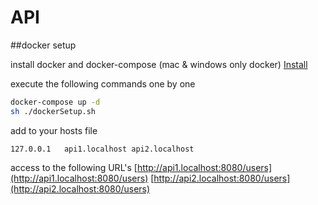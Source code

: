 # API

##docker setup

install docker and docker-compose (mac & windows only docker)
[Install](https://www.docker.com/community-edition#/download)

execute the following commands one by one
```sh
docker-compose up -d
sh ./dockerSetup.sh
```

add to your hosts file

```
127.0.0.1   api1.localhost api2.localhost
```

access to the following URL's
[http://api1.localhost:8080/users](http://api1.localhost:8080/users)
[http://api2.localhost:8080/users](http://api2.localhost:8080/users)
